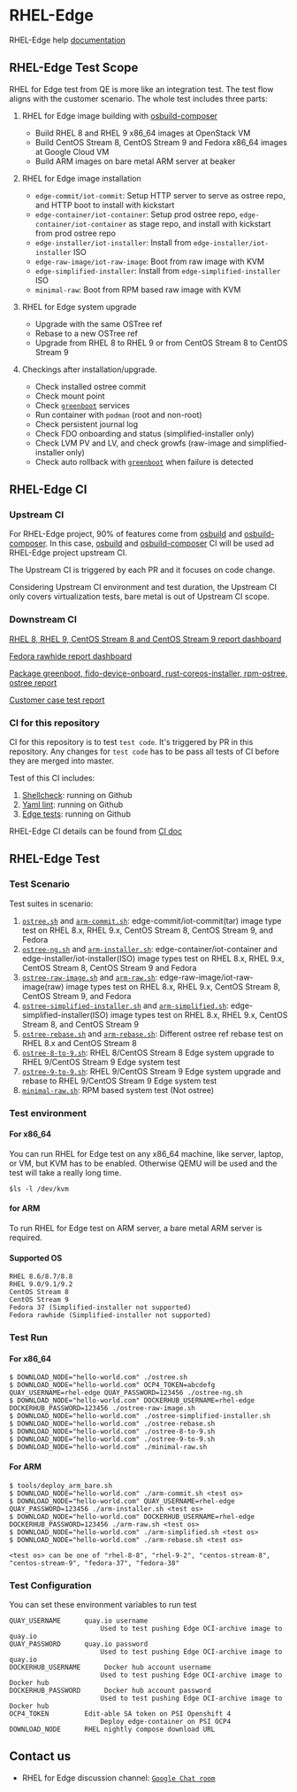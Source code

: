 # RHEL-Edge

RHEL-Edge help [documentation](HELP.md)

## RHEL-Edge Test Scope

RHEL for Edge test from QE is more like an integration test. The test flow aligns with the customer scenario. The whole test includes three parts:

1. RHEL for Edge image building with [osbuild-composer](https://github.com/osbuild/osbuild-composer.git)

    - Build RHEL 8 and RHEL 9 x86_64 images at OpenStack VM
    - Build CentOS Stream 8, CentOS Stream 9 and Fedora x86_64 images at Google Cloud VM
    - Build ARM images on bare metal ARM server at beaker

2. RHEL for Edge image installation

    - `edge-commit/iot-commit`: Setup HTTP server to serve as ostree repo, and HTTP boot to install with kickstart
    - `edge-container/iot-container`: Setup prod ostree repo, `edge-container/iot-container` as stage repo, and install with kickstart from prod ostree repo
    - `edge-installer/iot-installer`: Install from `edge-installer/iot-installer` ISO
    - `edge-raw-image/iot-raw-image`: Boot from raw image with KVM
    - `edge-simplified-installer`: Install from `edge-simplified-installer` ISO
    - `minimal-raw`: Boot from RPM based raw image with KVM

3. RHEL for Edge system upgrade

    - Upgrade with the same OSTree ref
    - Rebase to a new OSTree ref
    - Upgrade from RHEL 8 to RHEL 9 or from CentOS Stream 8 to CentOS Stream 9

3. Checkings after installation/upgrade.

    - Check installed ostree commit
    - Check mount point
    - Check [`greenboot`](https://github.com/fedora-iot/greenboot.git) services
    - Run container with `podman` (root and non-root)
    - Check persistent journal log
    - Check FDO onboarding and status (simplified-installer only)
    - Check LVM PV and LV, and check growfs (raw-image and simplified-installer only)
    - Check auto rollback with [`greenboot`](https://github.com/fedora-iot/greenboot.git) when failure is detected

## RHEL-Edge CI

### Upstream CI

For RHEL-Edge project, 90% of features come from [osbuild](https://github.com/osbuild/osbuild.git) and [osbuild-composer](https://github.com/osbuild/osbuild-composer.git). In this case, [osbuild](https://github.com/osbuild/osbuild.git) and [osbuild-composer](https://github.com/osbuild/osbuild-composer.git) CI will be used ad RHEL-Edge project upstream CI.

The Upstream CI is triggered by each PR and it focuses on code change.

Considering Upstream CI environment and test duration, the Upstream CI only covers virtualization tests, bare metal is out of Upstream CI scope.

### Downstream CI

[RHEL 8, RHEL 9, CentOS Stream 8 and CentOS Stream 9 report dashboard](https://github.com/virt-s1/rhel-edge/projects/1)

[Fedora rawhide report dashboard](https://github.com/virt-s1/rhel-edge/projects/2)

[Package greenboot, fido-device-onboard, rust-coreos-installer, rpm-ostree, ostree report](https://github.com/virt-s1/rhel-edge/projects/3)

[Customer case test report](https://github.com/virt-s1/rhel-edge/projects/4)

### CI for this repository

CI for this repository is to test `test code`. It's triggered by PR in this repository. Any changes for `test code` has to be pass all tests of CI before they are merged into master.

Test of this CI includes:

1. [Shellcheck](https://www.shellcheck.net/): running on Github
2. [Yaml lint](https://yamllint.readthedocs.io/en/stable/): running on Github
3. [Edge tests](https://github.com/virt-s1/rhel-edge/blob/main/CI.md#rhel-for-edge-ci): running on Github

RHEL-Edge CI details can be found from [CI doc](CI.md)

## RHEL-Edge Test

### Test Scenario

Test suites in scenario:

1. [`ostree.sh`](ostree.sh) and [`arm-commit.sh`](arm-commit.sh): edge-commit/iot-commit(tar) image type test on RHEL 8.x, RHEL 9.x, CentOS Stream 8,  CentOS Stream 9, and Fedora
2. [`ostree-ng.sh`](ostree-ng.sh) and [`arm-installer.sh`](arm-installer.sh): edge-container/iot-container and edge-installer/iot-installer(ISO) image types test on RHEL 8.x, RHEL 9.x, CentOS Stream 8, CentOS Stream 9 and Fedora
3. [`ostree-raw-image.sh`](ostree-raw-image.sh) and [`arm-raw.sh`](arm-raw.sh): edge-raw-image/iot-raw-image(raw) image types test on RHEL 8.x, RHEL 9.x, CentOS Stream 8, CentOS Stream 9, and Fedora
4. [`ostree-simplified-installer.sh`](ostree-simplified-installer.sh) and [`arm-simplified.sh`](arm-simplified.sh): edge-simplified-installer(ISO) image types test on RHEL 8.x, RHEL 9.x, CentOS Stream 8, and CentOS Stream 9
5. [`ostree-rebase.sh`](ostree-rebase.sh) and [`arm-rebase.sh`](arm-rebase.sh): Different ostree ref rebase test on RHEL 8.x and CentOS Stream 8
6. [`ostree-8-to-9.sh`](ostree-8-to-9.sh): RHEL 8/CentOS Stream 8 Edge system upgrade to RHEL 9/CentOS Stream 9 Edge system test
6. [`ostree-9-to-9.sh`](ostree-9-to-9.sh): RHEL 9/CentOS Stream 9 Edge system upgrade and rebase to RHEL 9/CentOS Stream 9 Edge system test
7. [`minimal-raw.sh`](minimal-raw.sh): RPM based system test (Not ostree)

### Test environment

#### For x86_64

You can run RHEL for Edge test on any x86_64 machine, like server, laptop, or VM, but KVM has to be enabled. Otherwise QEMU will be used and the test will take a really long time.

    $ls -l /dev/kvm

#### for ARM

To run RHEL for Edge test on ARM server, a bare metal ARM server is required.

#### Supported OS

    RHEL 8.6/8.7/8.8
    RHEL 9.0/9.1/9.2
    CentOS Stream 8
    CentOS Stream 9
    Fedora 37 (Simplified-installer not supported)
    Fedora rawhide (Simplified-installer not supported)

### Test Run

#### For x86_64

    $ DOWNLOAD_NODE="hello-world.com" ./ostree.sh
    $ DOWNLOAD_NODE="hello-world.com" OCP4_TOKEN=abcdefg QUAY_USERNAME=rhel-edge QUAY_PASSWORD=123456 ./ostree-ng.sh
    $ DOWNLOAD_NODE="hello-world.com" DOCKERHUB_USERNAME=rhel-edge DOCKERHUB_PASSWORD=123456 ./ostree-raw-image.sh
    $ DOWNLOAD_NODE="hello-world.com" ./ostree-simplified-installer.sh
    $ DOWNLOAD_NODE="hello-world.com" ./ostree-rebase.sh
    $ DOWNLOAD_NODE="hello-world.com" ./ostree-8-to-9.sh
    $ DOWNLOAD_NODE="hello-world.com" ./ostree-9-to-9.sh
    $ DOWNLOAD_NODE="hello-world.com" ./minimal-raw.sh

#### For ARM

    $ tools/deploy_arm_bare.sh
    $ DOWNLOAD_NODE="hello-world.com" ./arm-commit.sh <test os>
    $ DOWNLOAD_NODE="hello-world.com" QUAY_USERNAME=rhel-edge QUAY_PASSWORD=123456 ./arm-installer.sh <test os>
    $ DOWNLOAD_NODE="hello-world.com" DOCKERHUB_USERNAME=rhel-edge DOCKERHUB_PASSWORD=123456 ./arm-raw.sh <test os>
    $ DOWNLOAD_NODE="hello-world.com" ./arm-simplified.sh <test os>
    $ DOWNLOAD_NODE="hello-world.com" ./arm-rebase.sh <test os>

    <test os> can be one of "rhel-8-8", "rhel-9-2", "centos-stream-8", "centos-stream-9", "fedora-37", "fedora-38"

### Test Configuration

You can set these environment variables to run test

    QUAY_USERNAME      quay.io username
                           Used to test pushing Edge OCI-archive image to quay.io
    QUAY_PASSWORD      quay.io password
                           Used to test pushing Edge OCI-archive image to quay.io
    DOCKERHUB_USERNAME      Docker hub account username
                           Used to test pushing Edge OCI-archive image to Docker hub
    DOCKERHUB_PASSWORD      Docker hub account password
                           Used to test pushing Edge OCI-archive image to Docker hub
    OCP4_TOKEN         Edit-able SA token on PSI Openshift 4
                           Deploy edge-container on PSI OCP4
    DOWNLOAD_NODE      RHEL nightly compose download URL

## Contact us

- RHEL for Edge discussion channel: [`Google Chat room`](https://mail.google.com/chat/u/0/#chat/space/AAAAlhJ-myk)
